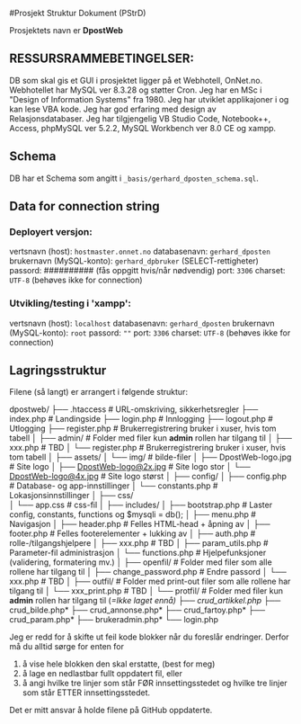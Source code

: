 #Prosjekt Struktur Dokument (PStrD)

Prosjektets navn er **DpostWeb**

## RESSURSRAMMEBETINGELSER:
DB som skal gis et GUI i prosjektet ligger på et Webhotell, OnNet.no.
Webhotellet har MySQL ver 8.3.28 og støtter Cron.
Jeg har en MSc i "Design of Information Systems" fra 1980. Jeg har utviklet applikajoner i og kan lese VBA kode. Jeg har god erfaring med design av Relasjonsdatabaser.
Jeg har tilgjengelig VB Studio Code, Notebook++, Access, phpMySQL ver 5.2.2, MySQL Workbench ver 8.0 CE og xampp.

## Schema
DB har et Schema som angitt i `_basis/gerhard_dposten_schema.sql`.

## Data for connection string
### Deployert versjon: 
vertsnavn (host): `hostmaster.onnet.no`
databasenavn: `gerhard_dposten`
brukernavn (MySQL-konto): `gerhard_dpbruker` (SELECT-rettigheter)
passord: ########## (fås oppgitt hvis/når nødvendig)
port: `3306`
charset: `UTF-8` (behøves ikke for connection)

### Utvikling/testing i 'xampp': 
vertsnavn (host): `localhost` 
databasenavn: `gerhard_dposten`
brukernavn (MySQL-konto): `root`
passord: `""`
port: `3306`
charset: `UTF-8` (behøves ikke for connection)

## Lagringsstruktur
Filene (så langt) er arrangert i følgende struktur:

dpostweb/
├── .htaccess                			# URL-omskriving, sikkerhetsregler
├── index.php               			# Landingside
├── login.php                			# Innlogging
├── logout.php                			# Utlogging
├── register.php             			# Brukerregistrering bruker i xuser, hvis tom tabell
│
├── admin/      						# Folder med filer kun **admin** rollen har tilgang til
│   ├── xxx.php        					# TBD
│   └── register.php         			# Brukerregistrering bruker i xuser, hvis tom tabell
│
├── assets/
│   └──  img/ 							# bilde-filer
│        ├── DpostWeb-logo.jpg       	# Site logo
│        ├── DpostWeb-logo@2x.jpg       # Site logo stor
│        └── DpostWeb-logo@4x.jpg       # Site logo størst
│
├── config/
│   ├── config.php           			# Database- og app-innstillinger
│   └── constants.php        			# Lokasjonsinnstillinger
│
├── css/  
│   └── app.css  						# css-fil
│
├── includes/
│   ├── bootstrap.php        			# Laster config, constants, functions og $mysqli = db();
│   ├── menu.php             			# Navigasjon
│   ├── header.php           			# Felles HTML-head + åpning av <body>
│   ├── footer.php           			# Felles footerelementer + lukking av <body>
│   ├── auth.php           				# rolle-/tilgangshjelpere
│   ├── xxx.php           				# TBD
│   ├── param_utils.php           		# Parameter-fil administrasjon 
│   └── functions.php        			# Hjelpefunksjoner (validering, formatering mv.)
│
├── openfil/							# Folder med filer som alle rollene har tilgang til
│   ├── change_password.php          	# Endre passord
│   └── xxx.php        					# TBD
│
├── outfil/								# Folder med print-out filer som alle rollene har tilgang til
│   └── xxx_print.php        			# TBD
│ 
└── protfil/      						# Folder med filer kun **admin** rollen har tilgang til (*=Ikke laget ennå)
    ├── crud_artikkel.php*
    ├── crud_bilde.php*
    ├── crud_annonse.php*
    ├── crud_fartoy.php*
    ├── crud_param.php*
    ├── brukeradmin.php*
    └── login.php
 


Jeg er redd for å skifte ut feil kode blokker når du foreslår endringer. Derfor må du alltid sørge for enten for
1) å vise hele blokken den skal erstatte, (best for meg)
3) å lage en nedlastbar fullt oppdatert fil, eller 
2) å angi hvilke tre linjer som står FØR innsettingsstedet og hvilke tre linjer som står ETTER innsettingsstedet.

Det er mitt ansvar å holde filene på GitHub oppdaterte.